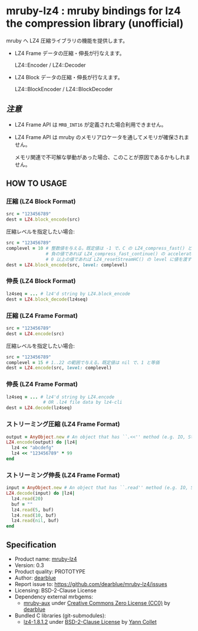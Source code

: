 # mruby-lz4 : mruby bindings for lz4 the compression library (unofficial)

mruby へ LZ4 圧縮ライブラリの機能を提供します。

  * LZ4 Frame データの圧縮・伸長が行なえます。

    LZ4::Encoder / LZ4::Decoder

  * LZ4 Block データの圧縮・伸長が行なえます。

    LZ4::BlockEncoder / LZ4::BlockDecoder

## ***注意***

  * LZ4 Frame API は ``MRB_INT16`` が定義された場合利用できません。

  * LZ4 Frame API は mruby のメモリアロケータを通してメモリが確保されません。

    メモリ関連で不可解な挙動があった場合、このことが原因であるかもしれません。


## HOW TO USAGE

### 圧縮 (LZ4 Block Format)

```ruby
src = "123456789"
dest = LZ4.block_encode(src)
```

圧縮レベルを指定したい場合:

```ruby
src = "123456789"
complevel = 10 # 整数値を与える。既定値は -1 で、C の LZ4_compress_fast() と等価
               # 負の値であれば LZ4_compress_fast_continue() の accelerator に絶対値を渡すことを意味する
               # 0 以上の値であれば LZ4_resetStreamHC() の level に値を渡すことを意味する
dest = LZ4.block_encode(src, level: complevel)
```

### 伸長 (LZ4 Block Format)

```ruby
lz4seq = ... # lz4'd string by LZ4.block_encode
dest = LZ4.block_decode(lz4seq)
```

### 圧縮 (LZ4 Frame Format)

```ruby
src = "123456789"
dest = LZ4.encode(src)
```

圧縮レベルを指定したい場合:

```ruby
src = "123456789"
complevel = 15 # 1..22 の範囲で与える。既定値は nil で、1 と等価
dest = LZ4.encode(src, level: complevel)
```

### 伸長 (LZ4 Frame Format)

```ruby
lz4seq = ... # lz4'd string by LZ4.encode
              # OR .lz4 file data by lz4-cli
dest = LZ4.decode(lz4seq)
```

### ストリーミング圧縮 (LZ4 Frame Format)

```ruby
output = AnyObject.new # An object that has ``.<<'' method (e.g. IO, StringIO, or etc.)
LZ4.encode(output) do |lz4|
  lz4 << "abcdefg"
  lz4 << "123456789" * 99
end
```

### ストリーミング伸長 (LZ4 Frame Format)

```ruby
input = AnyObject.new # An object that has ``.read'' method (e.g. IO, StringIO, or etc.)
LZ4.decode(input) do |lz4|
  lz4.read(20)
  buf = ""
  lz4.read(5, buf)
  lz4.read(10, buf)
  lz4.read(nil, buf)
end
```


## Specification

  * Product name: [mruby-lz4](https://github.com/dearblue/mruby-lz4)
  * Version: 0.3
  * Product quality: PROTOTYPE
  * Author: [dearblue](https://github.com/dearblue)
  * Report issue to: <https://github.com/dearblue/mruby-lz4/issues>
  * Licensing: BSD-2-Clause License
  * Dependency external mrbgems:
      * [mruby-aux](https://github.com/dearblue/mruby-aux)
        under [Creative Commons Zero License \(CC0\)](https://github.com/dearblue/mruby-aux/blob/master/LICENSE)
        by [dearblue](https://github.com/dearblue)
  * Bundled C libraries (git-submodules):
      * [lz4-1.8.1.2](https://github.com/lz4/lz4)
        under [BSD-2-Clause License](https://github.com/lz4/lz4/blob/v1.8.1.2/LICENSE)
        by [Yann Collet](https://github.com/Cyan4973)
